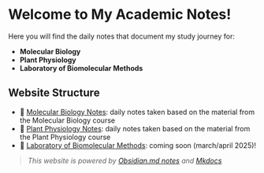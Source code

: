 # Welcome to My Academic Notes!

Here you will find the daily notes that document my study journey for:

- **Molecular Biology**
- **Plant Physiology**
- **Laboratory of Biomolecular Methods**

## Website Structure

- 🧬 [Molecular Biology Notes](./Molecular_Biology/Day_1.md): daily notes taken based on the material from the Molecular Biology course
- 🌱 [Plant Physiology Notes](./Plant_Physiology/Day_1.md): daily notes taken based on the material from the Plant Physiology course 
- 🔬 [Laboratory of Biomolecular Methods](#): coming soon (march/april 2025)!

> _This website is powered by [Obsidian.md notes](https://obsidian.md/) and [Mkdocs](https://www.mkdocs.org/)_



